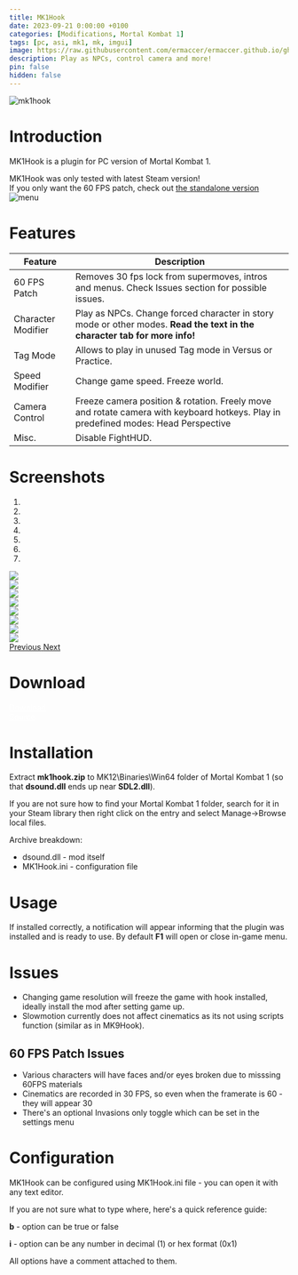 ```yaml
---
title: MK1Hook
date: 2023-09-21 0:00:00 +0100
categories: [Modifications, Mortal Kombat 1]
tags: [pc, asi, mk1, mk, imgui]   
image: https://raw.githubusercontent.com/ermaccer/ermaccer.github.io/gh-pages/assets/mods/mk1/mk1hook/4.jpg
description: Play as NPCs, control camera and more!
pin: false
hidden: false
---
```


<img class="img-fluid mx-auto" alt="mk1hook" src="{% link assets/projects/mk1hook_logo_export.png %}">

# Introduction
MK1Hook is a plugin for PC version of Mortal Kombat 1.

<div class="alert bg-dark">
	MK1Hook was only tested with latest Steam version!
</div>

<div class="alert bg-dark">
	If you only want the 60 FPS patch, check out <a href="https://github.com/ermaccer/MK160FPSPatch">the standalone version</a>
</div>


 <img class="img-fluid mx-auto" alt="menu" src="{% link assets/mods/mk1/mk1hook/menu.jpg %}">


# Features

| Feature | Description |
| --- | --- |
|60 FPS Patch| Removes 30 fps lock from supermoves, intros and menus. Check Issues section for possible issues.|
|Character Modifier| Play as NPCs. Change forced character in story mode or other modes. **Read the text in the character tab for more info!** | 
|Tag Mode| Allows to play in unused Tag mode in Versus or Practice.|
|Speed Modifier| Change game speed. Freeze world. |
|Camera Control| Freeze camera position & rotation. Freely move and rotate camera with keyboard hotkeys. Play in predefined modes: Head Perspective|
|Misc.| Disable FightHUD. |

# Screenshots

<div id="carouselScreenshots" class="carousel slide" data-ride="carousel">
  <ol class="carousel-indicators">
    <li data-target="#carouselScreenshots" data-slide-to="0" class="active"></li>
    <li data-target="#carouselScreenshots" data-slide-to="1"></li>
    <li data-target="#carouselScreenshots" data-slide-to="2"></li>
    <li data-target="#carouselScreenshots" data-slide-to="3"></li>
    <li data-target="#carouselScreenshots" data-slide-to="4"></li>
    <li data-target="#carouselScreenshots" data-slide-to="5"></li>
    <li data-target="#carouselScreenshots" data-slide-to="6"></li>
  </ol>
  <div class="carousel-inner">
    <div class="carousel-item active">
      <img class="d-block w-100" src="{% link assets/mods/mk1/mk1hook/1.jpg %}">
    </div>
    <div class="carousel-item">
      <img class="d-block w-100" src="{% link assets/mods/mk1/mk1hook/2.jpg %}">
    </div>
    <div class="carousel-item">
      <img class="d-block w-100" src="{% link assets/mods/mk1/mk1hook/3.jpg %}">
    </div>        
    <div class="carousel-item">
      <img class="d-block w-100" src="{% link assets/mods/mk1/mk1hook/4.jpg %}">
    </div>  
    <div class="carousel-item">
      <img class="d-block w-100" src="{% link assets/mods/mk1/mk1hook/5.jpg %}">
    </div>  
    <div class="carousel-item">
      <img class="d-block w-100" src="{% link assets/mods/mk1/mk1hook/6.jpg %}">
    </div>  
    <div class="carousel-item">
      <img class="d-block w-100" src="{% link assets/mods/mk1/mk1hook/7.jpg %}">
    </div>    
    <div class="carousel-item">
      <img class="d-block w-100" src="{% link assets/mods/mk1/mk1hook/8.jpg %}">
    </div>    
  </div>
  <a class="carousel-control-prev" href="#carouselScreenshots" role="button" data-slide="prev">
    <span class="carousel-control-prev-icon" aria-hidden="true"></span>
    <span class="sr-only">Previous</span>
  </a>
  <a class="carousel-control-next" href="#carouselScreenshots" role="button" data-slide="next">
    <span class="carousel-control-next-icon" aria-hidden="true"></span>
    <span class="sr-only">Next</span>
  </a>
</div>


# Download

<a class="btn btn-block btn-dark bg-dark text-gray btn-lg" style="color: white;" href="https://github.com/ermaccer/MK1Hook/releases/latest/download/mk1hook.zip" role="button">
<i class="fas fa-download"></i>
Download
</a>
<br>
<a class="btn btn-block btn-dark bg-dark text-gray btn-lg" style="color: white;" href="https://github.com/ermaccer/MK1Hook/" role="button">
<i class="fab fa-github"></i>
Source
</a>


# Installation 

Extract **mk1hook.zip** to MK12\Binaries\Win64 folder of Mortal Kombat 1 (so that **dsound.dll** ends up near **SDL2.dll**).

If you are not sure how to find your Mortal Kombat 1 folder, search for it in your Steam library then right click on the entry and select Manage->Browse local files.

Archive breakdown:

 - dsound.dll - mod itself
 - MK1Hook.ini - configuration file


# Usage

If installed correctly, a notification will appear informing that the plugin was installed
and is ready to use. By default **F1** will open or close in-game menu.

# Issues

- Changing game resolution will freeze the game with hook installed, ideally install the mod after setting game up.
- Slowmotion currently does not affect cinematics as its not using scripts function (similar as in MK9Hook).

## 60 FPS Patch Issues
- Various characters will have faces and/or eyes broken due to misssing 60FPS materials
- Cinematics are recorded in 30 FPS, so even when the framerate is 60 - they will appear 30
- There's an optional Invasions only toggle which can be set in the settings menu


# Configuration

MK1Hook can be configured using MK1Hook.ini file - you can open it with any text editor.

If you are not sure what to type where, here's a quick reference guide:

**b** - option can be true or false

**i** - option can be any number in decimal (1) or hex format (0x1)

All options have a comment attached to them.




